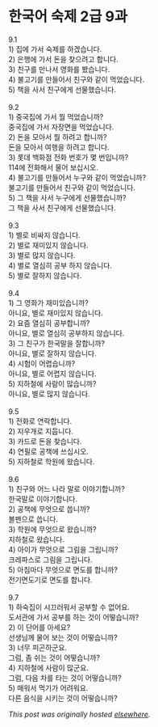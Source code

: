 # 한국어 숙제 2급 9과

<p>9.1<br>1) &#51665;&#50640; &#44032;&#49436; &#49689;&#51228;&#47484; &#54616;&#44192;&#49845;&#45768;&#45796;.<br>2) &#51008;&#54665;&#50640; &#44032;&#49436; &#46024;&#51012; &#52286;&#51004;&#47140;&#44256; &#54633;&#45768;&#45796;.<br>3) &#52828;&#44396;&#47484; &#47564;&#45208;&#49436; &#50689;&#54868;&#47484; &#48420;&#49845;&#45768;&#45796;.<br>4) &#48520;&#44256;&#44592;&#47484; &#47564;&#46308;&#50612;&#49436; &#52828;&#44396;&#50752; &#44057;&#51060; &#47673;&#50632;&#49845;&#45768;&#45796;.<br>5) &#52293;&#51012; &#49324;&#49436; &#52828;&#44396;&#50640;&#44172; &#49440;&#47932;&#54664;&#49845;&#45768;&#45796;.<br><br>9.2<br>1) &#51473;&#44397;&#51665;&#50640; &#44032;&#49436; &#47960; &#47673;&#50632;&#49845;&#45768;&#44620;?<br>&#51473;&#44397;&#51665;&#50640; &#44032;&#49436; &#51088;&#51109;&#47732;&#51012; &#47673;&#50632;&#49845;&#45768;&#45796;.<br>2) &#46024;&#51012; &#47784;&#50500;&#49436; &#47960; &#54616;&#47140;&#44256; &#54633;&#45768;&#44620;?<br>&#46024;&#51012; &#47784;&#50500;&#49436; &#50668;&#54665;&#51012; &#54616;&#47140;&#44256; &#54633;&#45768;&#45796;.<br>3) &#47215;&#45936; &#48177;&#54868;&#51216; &#51204;&#54868; &#48264;&#54840;&#44032; &#47751; &#48264;&#51077;&#45768;&#44620;?<br>114&#50640; &#51204;&#54868;&#54644;&#49436; &#47932;&#50612; &#48372;&#49901;&#49884;&#50724;.<br>4) &#48520;&#44256;&#44592;&#47484; &#47564;&#46308;&#50612;&#49436; &#45572;&#44396;&#50752; &#44057;&#51060; &#47673;&#50632;&#49845;&#45768;&#44620;?<br>&#48520;&#44256;&#44592;&#47484; &#47564;&#46308;&#50612;&#49436; &#52828;&#44396;&#50752; &#44057;&#51060; &#47673;&#50632;&#49845;&#45768;&#45796;.<br>5) &#44536; &#52293;&#51012; &#49324;&#49436; &#45572;&#44396;&#50640;&#44172; &#49440;&#47932;&#54664;&#49845;&#45768;&#44620;?<br>&#44536; &#52293;&#51012; &#49324;&#49436; &#52828;&#44396;&#50640;&#44172; &#49440;&#47932;&#54664;&#49845;&#45768;&#45796;.<br><br>9.3<br>1) &#48324;&#47196; &#48708;&#49912;&#51648; &#50506;&#49845;&#45768;&#45796;.<br>2) &#48324;&#47196; &#51116;&#48120;&#51080;&#51648; &#50506;&#49845;&#45768;&#45796;.<br>3) &#48324;&#47196; &#47566;&#51648; &#50506;&#49845;&#45768;&#45796;.<br>4) &#48324;&#47196; &#50676;&#49900;&#55176; &#44277;&#48512; &#54616;&#51648; &#50506;&#49845;&#45768;&#45796;.<br>5) &#48324;&#47196; &#51096;&#54616;&#51648; &#50506;&#49845;&#45768;&#45796;.<br><br>9.4<br>1) &#44536; &#50689;&#54868;&#44032; &#51116;&#48120;&#51080;&#49845;&#45768;&#44620;?<br>&#50500;&#45768;&#50836;, &#48324;&#47196; &#51116;&#48120;&#51080;&#51648; &#50506;&#49845;&#45768;&#45796;.<br>2) &#50836;&#51608; &#50676;&#49900;&#55176; &#44277;&#48512;&#54633;&#45768;&#44620;?<br>&#50500;&#45768;&#50836;, &#48324;&#47196; &#50676;&#49900;&#55176; &#44277;&#48512;&#54616;&#51648; &#50506;&#49845;&#45768;&#45796;.<br>3) &#44536; &#52828;&#44396;&#44032; &#54620;&#44397;&#47568;&#51012; &#51096;&#54633;&#45768;&#44620;?<br>&#50500;&#45768;&#50836;, &#48324;&#47196; &#51096;&#54616;&#51648; &#50506;&#49845;&#45768;&#45796;.<br>4) &#49884;&#54744;&#51060; &#50612;&#47157;&#49845;&#45768;&#44620;?<br>&#50500;&#45768;&#50836;, &#48324;&#47196; &#50612;&#47157;&#51648; &#50506;&#49845;&#45768;&#45796;.<br>5) &#51648;&#54616;&#52384;&#50640; &#49324;&#46988;&#51060; &#47566;&#49845;&#45768;&#44620;?<br>&#50500;&#45768;&#50836;, &#48324;&#47196; &#47566;&#51648; &#50506;&#49845;&#45768;&#45796;.<br><br>9.5<br>1) &#51204;&#54868;&#47196; &#50672;&#46973;&#54633;&#45768;&#45796;.<br>2) &#51648;&#50864;&#44060;&#47196; &#51648;&#50881;&#45768;&#45796;.<br>3) &#52852;&#46300;&#47196; &#46024;&#51012; &#52286;&#49845;&#45768;&#45796;.<br>4) &#50672;&#54596;&#47196; &#44277;&#52293;&#50640; &#50416;&#49901;&#49884;&#50724;.<br>5) &#51648;&#54616;&#52384;&#47196; &#54617;&#50896;&#50640; &#50772;&#49845;&#45768;&#45796;.<br><br>9.6<br>1) &#52828;&#44396;&#50752; &#50612;&#45712; &#45208;&#46972; &#47568;&#47196; &#51060;&#50556;&#44592;&#54633;&#45768;&#44620;?<br>&#54620;&#44397;&#47568;&#47196; &#51060;&#50556;&#44592;&#54633;&#45768;&#45796;.<br>2) &#44277;&#52293;&#50640; &#47924;&#50631;&#51004;&#47196; &#50433;&#45768;&#44620;?<br>&#48380;&#54172;&#51004;&#47196; &#50433;&#45768;&#45796;.<br>3) &#54617;&#50896;&#50640; &#47924;&#50631;&#51004;&#47196; &#50772;&#49845;&#45768;&#44620;?<br>&#51648;&#54616;&#52384;&#47196; &#50772;&#49845;&#45768;&#45796;.<br>4) &#50500;&#51060;&#44032; &#47924;&#50631;&#51004;&#47196; &#44536;&#47548;&#51012; &#44536;&#47549;&#45768;&#44620;?<br>&#53356;&#47112;&#54028;&#49828;&#47196; &#44536;&#47548;&#51012; &#44536;&#47549;&#45768;&#45796;.<br>5) &#50500;&#52840;&#47560;&#45796; &#47924;&#50631;&#51004;&#47196; &#47732;&#46020;&#47484; &#54633;&#45768;&#44620;?<br>&#51204;&#44592;&#47732;&#46020;&#44592;&#47196; &#47732;&#46020;&#47484; &#54633;&#45768;&#45796;.<br><br>9.7<br>1) &#54616;&#49689;&#51665;&#51060; &#49884;&#45124;&#47084;&#50892;&#49436; &#44277;&#48512;&#54624; &#49688; &#50630;&#50612;&#50836;.<br>&#46020;&#49436;&#44288;&#50640; &#44032;&#49436; &#44277;&#48512;&#47484; &#54616;&#45716; &#44163;&#51060; &#50612;&#46523;&#49845;&#45768;&#44620;?<br>2) &#51060; &#45800;&#50612;&#47484; &#50500;&#49464;&#50836;?<br>&#49440;&#49373;&#45784;&#44760; &#47932;&#50612; &#48372;&#45716; &#44163;&#51060; &#50612;&#46523;&#49845;&#45768;&#44620;?<br>3) &#45320;&#47924; &#54588;&#44260;&#54616;&#44400;&#50836;.<br>&#44536;&#47100;, &#51328; &#49772;&#45716; &#44163;&#51060; &#50612;&#46523;&#49845;&#45768;&#44620;?<br>4) &#51648;&#54616;&#52384;&#50640; &#49324;&#46988;&#51060; &#47566;&#44400;&#50836;.<br>&#44536;&#47100;, &#45796;&#51020; &#52264;&#47484; &#53440;&#45716; &#44163;&#51060; &#50612;&#46523;&#49845;&#45768;&#44620;?<br>5) &#47588;&#50892;&#49436; &#47673;&#44592;&#44032; &#50612;&#47140;&#50892;&#50836;.<br>&#45796;&#47480; &#51020;&#49885;&#51012; &#49884;&#53412;&#45716; &#44163;&#51060; &#50612;&#46523;&#49845;&#45768;&#44620;?</p>


*This post was originally hosted [elsewhere](http://planspace.blogspot.com/2009/03/2-9.html).*
